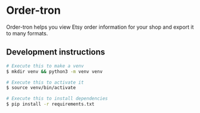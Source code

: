 # Order-tron
Order-tron helps you view Etsy order information for your shop and export it to many formats.

## Development instructions
```bash
# Execute this to make a venv
$ mkdir venv && python3 -m venv venv

# Execute this to activate it
$ source venv/bin/activate

# Execute this to install dependencies
$ pip install -r requirements.txt
```